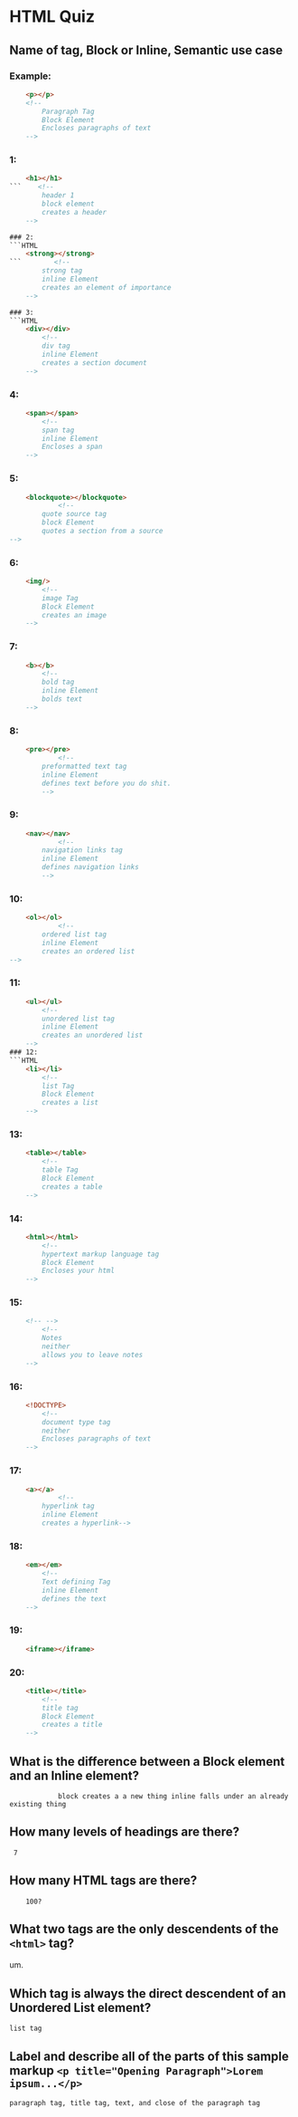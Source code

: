 # HTML Quiz

## Name of tag, Block or Inline, Semantic use case

### Example: 
```HTML
    <p></p> 
    <!-- 
        Paragraph Tag
        Block Element 
        Encloses paragraphs of text
    -->
```

### 1: 
```HTML
    <h1></h1>
```    <!-- 
        header 1
        block element
        creates a header 
    -->

### 2: 
```HTML
    <strong></strong>
```        <!-- 
        strong tag
        inline Element 
        creates an element of importance
    -->

### 3: 
```HTML
    <div></div>
        <!-- 
        div tag
        inline Element 
        creates a section document
    -->
```

### 4: 
```HTML
    <span></span>
        <!-- 
        span tag
        inline Element 
        Encloses a span
    -->
```

### 5: 
```HTML
    <blockquote></blockquote>
            <!-- 
        quote source tag
        block Element 
        quotes a section from a source
-->
```

### 6: 
```HTML
    <img/>
        <!-- 
        image Tag
        Block Element 
        creates an image
    -->
```

### 7: 
```HTML
    <b></b>
        <!-- 
        bold tag
        inline Element 
        bolds text
    -->
```

### 8: 
```HTML
    <pre></pre>
            <!-- 
        preformatted text tag
        inline Element 
        defines text before you do shit.
        -->
```

### 9: 
```HTML
    <nav></nav>
            <!-- 
        navigation links tag
        inline Element 
        defines navigation links
        -->
```

### 10: 
```HTML
    <ol></ol>
            <!--
        ordered list tag
        inline Element 
        creates an ordered list
-->
```

### 11: 
```HTML
    <ul></ul>
        <!--
        unordered list tag
        inline Element 
        creates an unordered list
    -->
### 12: 
```HTML
    <li></li>
        <!-- 
        list Tag
        Block Element 
        creates a list
    -->
```

### 13: 
```HTML
    <table></table>
        <!-- 
        table Tag
        Block Element 
        creates a table
    -->
```

### 14: 
```HTML
    <html></html>
        <!-- 
        hypertext markup language tag
        Block Element 
        Encloses your html
    -->
```

### 15: 
```HTML
    <!-- -->
        <!-- 
        Notes
        neither  
        allows you to leave notes
    -->
```

### 16: 
```HTML
    <!DOCTYPE> 
        <!-- 
        document type tag
        neither 
        Encloses paragraphs of text
    -->
```

### 17: 
```HTML
    <a></a>
            <!-- 
        hyperlink tag
        inline Element 
        creates a hyperlink-->
```

### 18: 
```HTML
    <em></em>
        <!-- 
        Text defining Tag
        inline Element 
        defines the text
    -->
```

### 19: 
```HTML
    <iframe></iframe>
```

### 20: 
```HTML
    <title></title>
        <!-- 
        title tag
        Block Element 
        creates a title
    -->
```

## What is the difference between a Block element and an Inline element?
                block creates a a new thing inline falls under an already existing thing
## How many levels of headings are there?
     7 
## How many HTML tags are there?
        100?
## What two tags are the only descendents of the `<html>` tag?
  um.
## Which tag is always the direct descendent of an Unordered List element?
    list tag
## Label and describe all of the parts of this sample markup `<p title="Opening Paragraph">Lorem ipsum...</p>`
    paragraph tag, title tag, text, and close of the paragraph tag
